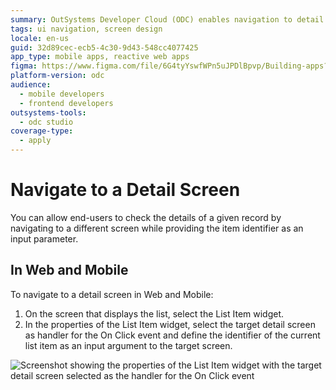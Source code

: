 ```yaml
---
summary: OutSystems Developer Cloud (ODC) enables navigation to detail screens in web and mobile applications by configuring the List Item widget's On Click event.
tags: ui navigation, screen design
locale: en-us
guid: 32d89cec-ecb5-4c30-9d43-548cc4077425
app_type: mobile apps, reactive web apps
figma: https://www.figma.com/file/6G4tyYswfWPn5uJPDlBpvp/Building-apps?type=design&node-id=3101%3A10809&t=ZwHw8hXeFhwYsO5V-1
platform-version: odc
audience:
  - mobile developers
  - frontend developers
outsystems-tools:
  - odc studio
coverage-type:
  - apply
---
```


# Navigate to a Detail Screen

You can allow end-users to check the details of a given record by navigating to a different screen while providing the item identifier as an input parameter.

## In Web and Mobile

To navigate to a detail screen in Web and Mobile:

1. On the screen that displays the list, select the List Item widget. 
1. In the properties of the List Item widget, select the target detail screen as handler for the On Click event and define the identifier of the current list item as an input argument to the target screen. 

![Screenshot showing the properties of the List Item widget with the target detail screen selected as the handler for the On Click event](images/navigate-mobile-odcs.png "Properties of the List Item Widget")
